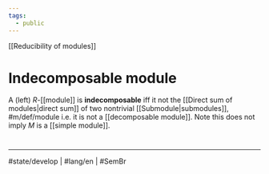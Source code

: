```yaml
---
tags:
  - public
---
```

[[Reducibility of modules]]
# Indecomposable module

A (left) $R$-[[module]] is **indecomposable** iff it not the [[Direct sum of modules|direct sum]] of two nontrivial [[Submodule|submodules]], #m/def/module 
i.e. it is not a [[decomposable module]].
Note this does not imply $M$ is a [[simple module]].


#
---
#state/develop | #lang/en | #SemBr
